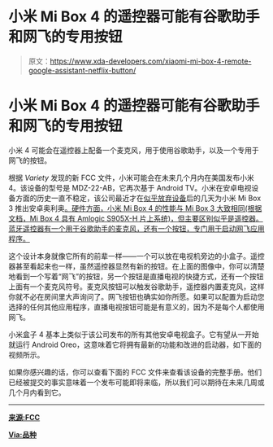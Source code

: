 # 小米 Mi Box 4 的遥控器可能有谷歌助手和网飞的专用按钮

> 原文：<https://www.xda-developers.com/xiaomi-mi-box-4-remote-google-assistant-netflix-button/>

# 小米 Mi Box 4 的遥控器可能有谷歌助手和网飞的专用按钮

小米 4 可能会在遥控器上配备一个麦克风，用于使用谷歌助手，以及一个专用于网飞的按钮。

根据 *Variety* 发现的新 FCC 文件，小米可能会在未来几个月内在美国发布小米 4。该设备的型号是 MDZ-22-AB，它再次基于 Android TV。小米在安卓电视设备方面的历史一直不稳定，该公司最近才在[似乎放弃设备](https://www.xda-developers.com/nearly-11-months-after-release-xiaomi-mi-box-owners-can-now-sideload-a-beta-build-of-android-nougat/)后的几天为小米 Mi Box 3 推出安卓奥利奥[。硬件方面，小米 Mi Box 4 的性能与 Mi Box 3 大致相同(根据文档，Mi Box 4 具有 Amlogic S905X-H 片上系统)，但主要区别似乎是遥控器。蓝牙遥控器有一个用于谷歌助手的麦克风，还有一个按钮，专门用于启动网飞应用程序。](https://www.xda-developers.com/xiaomi-mi-box-android-oreo-update-2/)

这个设计本身就像它所有的前辈一样——一个可以放在电视机旁边的小盒子。遥控器甚至看起来也一样，虽然遥控器显然有新的按钮。在上面的图像中，你可以清楚地看到一个写着“网飞”的按钮，另一个按钮是直播电视的快捷方式，还有一个按钮上面有一个麦克风符号。麦克风按钮可以触发谷歌助手，遥控器内置麦克风，这样你就不必在房间里大声询问了。网飞按钮也确实如你所愿。如果可以配置为启动您选择的任何其他应用程序，直播电视按钮可能是有意义的，因为不是每个人都使用网飞。

小米盒子 4 基本上类似于该公司发布的所有其他安卓电视盒子。它有望从一开始就运行 Android Oreo，这意味着它将拥有最新的功能和改进的启动器，如下面的视频所示。

如果你感兴趣的话，你可以查看下面的 FCC 文件来查看该设备的完整手册。他们已经被提交的事实意味着一个发布可能即将来临，所以我们可以期待在未来几周或几个月内看到它。

* * *

[**来源:FCC**](https://fccid.io/2AIMRMITVMDZ22AB)

[**Via:品种**](https://variety.com/2018/digital/news/xiaomi-mi-box-4-us-1202860772/)